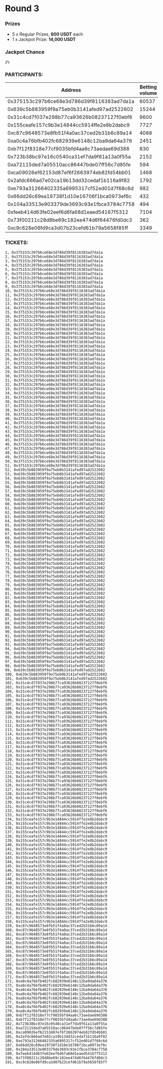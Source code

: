 # Round 3

### Prizes

- 5 x Regular Prizes, **600 USDT** each 
- 1 x Jackpot Prize: **14,000 USDT**

### Jackpot Chance

```
2%
```

### PARTICIPANTS:

| Address                                    | Betting volume | BXBT balance | Ticket count |
|--------------------------------------------|----------------|--------------|--------------|
| 0x375153c297b6ce68e3d786d39f8116383ad7da1a | 60537          | 10182        | 51           |
| 0x639c5b883959f9a75eb0b3141afed97ad2522602 | 15244          | 208466       | 50           |
| 0x31c4cd7f037e298b77ca93626b08237127f0ebf6 | 9600           | 7203         | 32           |
| 0x155ceafe157c9b3e14844cc5914ffe2e8b2dabc9 | 7727           | 25001        | 25           |
| 0xc87c9648573e8fb51f4a0ac37ced2b31b6c89a14 | 4088           | 3011         | 13           |
| 0xa0c4a76bfb402fc682939e6148c12ba9da64a376 | 2451           | 4019         | 8            |
| 0xb7f12f8318e77cf9035bfd4aa6c73aedae69d388 | 830            | 40001        | 2            |
| 0x723b38bc97e16c0540ca31ef7da9f61a13a0f55a | 2152           | 1            | 1            |
| 0xa72115ded7a05510acc86447bde07ff56c7d85fe | 594            | 1833         | 1            |
| 0xca09026ef62153d87ef6f2663974eb82fd54bb01 | 1468           | 0            | 1            |
| 0x2afdc666ad7e02ca19b13dd32cedaf1b116a9f82 | 1792           | 0            | 1            |
| 0xe793a31266402335a6995317cf52ed01d7f68c6d | 982            | 0            | 1            |
| 0x66dd26c69ea19738f1d10e16706f1bca0973ef6c | 432            | 0            | 1            |
| 0x104a33513e903379de3693c93e1fbce3784c7758 | 494            | 0            | 1            |
| 0xfeeb414d63fe02eef6d6fa68d1eaed54167f5312 | 7104           | 0            | 1            |
| 0x73f00211c28d8be69c182ee474d6f64476fd0dc3 | 362            | 5391         | 1            |
| 0xc9c628e06fd9ca3d07b23cefd61b79a5658f85ff | 3349           | 0            | 1            |


### TICKETS:
```
1, 0x375153c297b6ce68e3d786d39f8116383ad7da1a
2, 0x375153c297b6ce68e3d786d39f8116383ad7da1a
3, 0x375153c297b6ce68e3d786d39f8116383ad7da1a
4, 0x375153c297b6ce68e3d786d39f8116383ad7da1a
5, 0x375153c297b6ce68e3d786d39f8116383ad7da1a
6, 0x375153c297b6ce68e3d786d39f8116383ad7da1a
7, 0x375153c297b6ce68e3d786d39f8116383ad7da1a
8, 0x375153c297b6ce68e3d786d39f8116383ad7da1a
9, 0x375153c297b6ce68e3d786d39f8116383ad7da1a
10, 0x375153c297b6ce68e3d786d39f8116383ad7da1a
11, 0x375153c297b6ce68e3d786d39f8116383ad7da1a
12, 0x375153c297b6ce68e3d786d39f8116383ad7da1a
13, 0x375153c297b6ce68e3d786d39f8116383ad7da1a
14, 0x375153c297b6ce68e3d786d39f8116383ad7da1a
15, 0x375153c297b6ce68e3d786d39f8116383ad7da1a
16, 0x375153c297b6ce68e3d786d39f8116383ad7da1a
17, 0x375153c297b6ce68e3d786d39f8116383ad7da1a
18, 0x375153c297b6ce68e3d786d39f8116383ad7da1a
19, 0x375153c297b6ce68e3d786d39f8116383ad7da1a
20, 0x375153c297b6ce68e3d786d39f8116383ad7da1a
21, 0x375153c297b6ce68e3d786d39f8116383ad7da1a
22, 0x375153c297b6ce68e3d786d39f8116383ad7da1a
23, 0x375153c297b6ce68e3d786d39f8116383ad7da1a
24, 0x375153c297b6ce68e3d786d39f8116383ad7da1a
25, 0x375153c297b6ce68e3d786d39f8116383ad7da1a
26, 0x375153c297b6ce68e3d786d39f8116383ad7da1a
27, 0x375153c297b6ce68e3d786d39f8116383ad7da1a
28, 0x375153c297b6ce68e3d786d39f8116383ad7da1a
29, 0x375153c297b6ce68e3d786d39f8116383ad7da1a
30, 0x375153c297b6ce68e3d786d39f8116383ad7da1a
31, 0x375153c297b6ce68e3d786d39f8116383ad7da1a
32, 0x375153c297b6ce68e3d786d39f8116383ad7da1a
33, 0x375153c297b6ce68e3d786d39f8116383ad7da1a
34, 0x375153c297b6ce68e3d786d39f8116383ad7da1a
35, 0x375153c297b6ce68e3d786d39f8116383ad7da1a
36, 0x375153c297b6ce68e3d786d39f8116383ad7da1a
37, 0x375153c297b6ce68e3d786d39f8116383ad7da1a
38, 0x375153c297b6ce68e3d786d39f8116383ad7da1a
39, 0x375153c297b6ce68e3d786d39f8116383ad7da1a
40, 0x375153c297b6ce68e3d786d39f8116383ad7da1a
41, 0x375153c297b6ce68e3d786d39f8116383ad7da1a
42, 0x375153c297b6ce68e3d786d39f8116383ad7da1a
43, 0x375153c297b6ce68e3d786d39f8116383ad7da1a
44, 0x375153c297b6ce68e3d786d39f8116383ad7da1a
45, 0x375153c297b6ce68e3d786d39f8116383ad7da1a
46, 0x375153c297b6ce68e3d786d39f8116383ad7da1a
47, 0x375153c297b6ce68e3d786d39f8116383ad7da1a
48, 0x375153c297b6ce68e3d786d39f8116383ad7da1a
49, 0x375153c297b6ce68e3d786d39f8116383ad7da1a
50, 0x375153c297b6ce68e3d786d39f8116383ad7da1a
51, 0x375153c297b6ce68e3d786d39f8116383ad7da1a
52, 0x639c5b883959f9a75eb0b3141afed97ad2522602
53, 0x639c5b883959f9a75eb0b3141afed97ad2522602
54, 0x639c5b883959f9a75eb0b3141afed97ad2522602
55, 0x639c5b883959f9a75eb0b3141afed97ad2522602
56, 0x639c5b883959f9a75eb0b3141afed97ad2522602
57, 0x639c5b883959f9a75eb0b3141afed97ad2522602
58, 0x639c5b883959f9a75eb0b3141afed97ad2522602
59, 0x639c5b883959f9a75eb0b3141afed97ad2522602
60, 0x639c5b883959f9a75eb0b3141afed97ad2522602
61, 0x639c5b883959f9a75eb0b3141afed97ad2522602
62, 0x639c5b883959f9a75eb0b3141afed97ad2522602
63, 0x639c5b883959f9a75eb0b3141afed97ad2522602
64, 0x639c5b883959f9a75eb0b3141afed97ad2522602
65, 0x639c5b883959f9a75eb0b3141afed97ad2522602
66, 0x639c5b883959f9a75eb0b3141afed97ad2522602
67, 0x639c5b883959f9a75eb0b3141afed97ad2522602
68, 0x639c5b883959f9a75eb0b3141afed97ad2522602
69, 0x639c5b883959f9a75eb0b3141afed97ad2522602
70, 0x639c5b883959f9a75eb0b3141afed97ad2522602
71, 0x639c5b883959f9a75eb0b3141afed97ad2522602
72, 0x639c5b883959f9a75eb0b3141afed97ad2522602
73, 0x639c5b883959f9a75eb0b3141afed97ad2522602
74, 0x639c5b883959f9a75eb0b3141afed97ad2522602
75, 0x639c5b883959f9a75eb0b3141afed97ad2522602
76, 0x639c5b883959f9a75eb0b3141afed97ad2522602
77, 0x639c5b883959f9a75eb0b3141afed97ad2522602
78, 0x639c5b883959f9a75eb0b3141afed97ad2522602
79, 0x639c5b883959f9a75eb0b3141afed97ad2522602
80, 0x639c5b883959f9a75eb0b3141afed97ad2522602
81, 0x639c5b883959f9a75eb0b3141afed97ad2522602
82, 0x639c5b883959f9a75eb0b3141afed97ad2522602
83, 0x639c5b883959f9a75eb0b3141afed97ad2522602
84, 0x639c5b883959f9a75eb0b3141afed97ad2522602
85, 0x639c5b883959f9a75eb0b3141afed97ad2522602
86, 0x639c5b883959f9a75eb0b3141afed97ad2522602
87, 0x639c5b883959f9a75eb0b3141afed97ad2522602
88, 0x639c5b883959f9a75eb0b3141afed97ad2522602
89, 0x639c5b883959f9a75eb0b3141afed97ad2522602
90, 0x639c5b883959f9a75eb0b3141afed97ad2522602
91, 0x639c5b883959f9a75eb0b3141afed97ad2522602
92, 0x639c5b883959f9a75eb0b3141afed97ad2522602
93, 0x639c5b883959f9a75eb0b3141afed97ad2522602
94, 0x639c5b883959f9a75eb0b3141afed97ad2522602
95, 0x639c5b883959f9a75eb0b3141afed97ad2522602
96, 0x639c5b883959f9a75eb0b3141afed97ad2522602
97, 0x639c5b883959f9a75eb0b3141afed97ad2522602
98, 0x639c5b883959f9a75eb0b3141afed97ad2522602
99, 0x639c5b883959f9a75eb0b3141afed97ad2522602
100, 0x639c5b883959f9a75eb0b3141afed97ad2522602
101, 0x639c5b883959f9a75eb0b3141afed97ad2522602
102, 0x31c4cd7f037e298b77ca93626b08237127f0ebf6
103, 0x31c4cd7f037e298b77ca93626b08237127f0ebf6
104, 0x31c4cd7f037e298b77ca93626b08237127f0ebf6
105, 0x31c4cd7f037e298b77ca93626b08237127f0ebf6
106, 0x31c4cd7f037e298b77ca93626b08237127f0ebf6
107, 0x31c4cd7f037e298b77ca93626b08237127f0ebf6
108, 0x31c4cd7f037e298b77ca93626b08237127f0ebf6
109, 0x31c4cd7f037e298b77ca93626b08237127f0ebf6
110, 0x31c4cd7f037e298b77ca93626b08237127f0ebf6
111, 0x31c4cd7f037e298b77ca93626b08237127f0ebf6
112, 0x31c4cd7f037e298b77ca93626b08237127f0ebf6
113, 0x31c4cd7f037e298b77ca93626b08237127f0ebf6
114, 0x31c4cd7f037e298b77ca93626b08237127f0ebf6
115, 0x31c4cd7f037e298b77ca93626b08237127f0ebf6
116, 0x31c4cd7f037e298b77ca93626b08237127f0ebf6
117, 0x31c4cd7f037e298b77ca93626b08237127f0ebf6
118, 0x31c4cd7f037e298b77ca93626b08237127f0ebf6
119, 0x31c4cd7f037e298b77ca93626b08237127f0ebf6
120, 0x31c4cd7f037e298b77ca93626b08237127f0ebf6
121, 0x31c4cd7f037e298b77ca93626b08237127f0ebf6
122, 0x31c4cd7f037e298b77ca93626b08237127f0ebf6
123, 0x31c4cd7f037e298b77ca93626b08237127f0ebf6
124, 0x31c4cd7f037e298b77ca93626b08237127f0ebf6
125, 0x31c4cd7f037e298b77ca93626b08237127f0ebf6
126, 0x31c4cd7f037e298b77ca93626b08237127f0ebf6
127, 0x31c4cd7f037e298b77ca93626b08237127f0ebf6
128, 0x31c4cd7f037e298b77ca93626b08237127f0ebf6
129, 0x31c4cd7f037e298b77ca93626b08237127f0ebf6
130, 0x31c4cd7f037e298b77ca93626b08237127f0ebf6
131, 0x31c4cd7f037e298b77ca93626b08237127f0ebf6
132, 0x31c4cd7f037e298b77ca93626b08237127f0ebf6
133, 0x31c4cd7f037e298b77ca93626b08237127f0ebf6
134, 0x155ceafe157c9b3e14844cc5914ffe2e8b2dabc9
135, 0x155ceafe157c9b3e14844cc5914ffe2e8b2dabc9
136, 0x155ceafe157c9b3e14844cc5914ffe2e8b2dabc9
137, 0x155ceafe157c9b3e14844cc5914ffe2e8b2dabc9
138, 0x155ceafe157c9b3e14844cc5914ffe2e8b2dabc9
139, 0x155ceafe157c9b3e14844cc5914ffe2e8b2dabc9
140, 0x155ceafe157c9b3e14844cc5914ffe2e8b2dabc9
141, 0x155ceafe157c9b3e14844cc5914ffe2e8b2dabc9
142, 0x155ceafe157c9b3e14844cc5914ffe2e8b2dabc9
143, 0x155ceafe157c9b3e14844cc5914ffe2e8b2dabc9
144, 0x155ceafe157c9b3e14844cc5914ffe2e8b2dabc9
145, 0x155ceafe157c9b3e14844cc5914ffe2e8b2dabc9
146, 0x155ceafe157c9b3e14844cc5914ffe2e8b2dabc9
147, 0x155ceafe157c9b3e14844cc5914ffe2e8b2dabc9
148, 0x155ceafe157c9b3e14844cc5914ffe2e8b2dabc9
149, 0x155ceafe157c9b3e14844cc5914ffe2e8b2dabc9
150, 0x155ceafe157c9b3e14844cc5914ffe2e8b2dabc9
151, 0x155ceafe157c9b3e14844cc5914ffe2e8b2dabc9
152, 0x155ceafe157c9b3e14844cc5914ffe2e8b2dabc9
153, 0x155ceafe157c9b3e14844cc5914ffe2e8b2dabc9
154, 0x155ceafe157c9b3e14844cc5914ffe2e8b2dabc9
155, 0x155ceafe157c9b3e14844cc5914ffe2e8b2dabc9
156, 0x155ceafe157c9b3e14844cc5914ffe2e8b2dabc9
157, 0x155ceafe157c9b3e14844cc5914ffe2e8b2dabc9
158, 0x155ceafe157c9b3e14844cc5914ffe2e8b2dabc9
159, 0xc87c9648573e8fb51f4a0ac37ced2b31b6c89a14
160, 0xc87c9648573e8fb51f4a0ac37ced2b31b6c89a14
161, 0xc87c9648573e8fb51f4a0ac37ced2b31b6c89a14
162, 0xc87c9648573e8fb51f4a0ac37ced2b31b6c89a14
163, 0xc87c9648573e8fb51f4a0ac37ced2b31b6c89a14
164, 0xc87c9648573e8fb51f4a0ac37ced2b31b6c89a14
165, 0xc87c9648573e8fb51f4a0ac37ced2b31b6c89a14
166, 0xc87c9648573e8fb51f4a0ac37ced2b31b6c89a14
167, 0xc87c9648573e8fb51f4a0ac37ced2b31b6c89a14
168, 0xc87c9648573e8fb51f4a0ac37ced2b31b6c89a14
169, 0xc87c9648573e8fb51f4a0ac37ced2b31b6c89a14
170, 0xc87c9648573e8fb51f4a0ac37ced2b31b6c89a14
171, 0xc87c9648573e8fb51f4a0ac37ced2b31b6c89a14
172, 0xa0c4a76bfb402fc682939e6148c12ba9da64a376
173, 0xa0c4a76bfb402fc682939e6148c12ba9da64a376
174, 0xa0c4a76bfb402fc682939e6148c12ba9da64a376
175, 0xa0c4a76bfb402fc682939e6148c12ba9da64a376
176, 0xa0c4a76bfb402fc682939e6148c12ba9da64a376
177, 0xa0c4a76bfb402fc682939e6148c12ba9da64a376
178, 0xa0c4a76bfb402fc682939e6148c12ba9da64a376
179, 0xa0c4a76bfb402fc682939e6148c12ba9da64a376
180, 0xb7f12f8318e77cf9035bfd4aa6c73aedae69d388
181, 0xb7f12f8318e77cf9035bfd4aa6c73aedae69d388
182, 0x723b38bc97e16c0540ca31ef7da9f61a13a0f55a
183, 0xa72115ded7a05510acc86447bde07ff56c7d85fe
184, 0xca09026ef62153d87ef6f2663974eb82fd54bb01
185, 0x2afdc666ad7e02ca19b13dd32cedaf1b116a9f82
186, 0xe793a31266402335a6995317cf52ed01d7f68c6d
187, 0x66dd26c69ea19738f1d10e16706f1bca0973ef6c
188, 0x104a33513e903379de3693c93e1fbce3784c7758
189, 0xfeeb414d63fe02eef6d6fa68d1eaed54167f5312
190, 0x73f00211c28d8be69c182ee474d6f64476fd0dc3
191, 0xc9c628e06fd9ca3d07b23cefd61b79a5658f85ff
```
